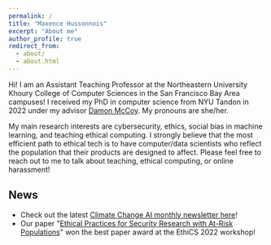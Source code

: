 ```yaml
---
permalink: /
title: "Maxence Hussonnois"
excerpt: "About me"
author_profile: true
redirect_from: 
  - about/
  - about.html
---
```


Hi! I am an Assistant Teaching Professor at the Northeastern University Khoury College of Computer Sciences in the San Francisco Bay Area campuses! I received my PhD in computer science from NYU Tandon in 2022 under my advisor [Damon McCoy](http://damonmccoy.com). 
My pronouns are she/her.


My main research interests are cybersecurity, ethics, social bias in machine learning, and teaching ethical computing. 
I strongly believe that the most efficient path to ethical tech is to have computer/data scientists who reflect the population that their products are designed to affect. 
Please feel free to reach out to me to talk about teaching, ethical computing, or online harassment! 





## News

- Check out the latest [Climate Change AI monthly newsletter here](https://www.climatechange.ai/newsletter)!
- Our paper "[Ethical Practices for Security Research with At-Risk Populations](https://elissaredmiles.com/research/ethics_2022.pdf)" won the best paper award at the EthiCS 2022 workshop!

